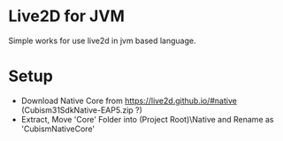 # Live2D for JVM
Simple works for use live2d in jvm based language.

# Setup
- Download Native Core from https://live2d.github.io/#native (Cubism31SdkNative-EAP5.zip ?)
- Extract, Move 'Core' Folder into (Project Root)\Native and Rename as 'CubismNativeCore'
